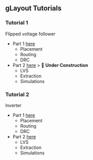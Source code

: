 ## gLayout Tutorials

### Tutorial 1
Flipped voltage follower 

- Part 1 [here](glayout_tutorial_FVF_part1.ipynb)
  - Placement
  - Routing
  - DRC
- Part 2 [here](glayout_tutorial_FVF_part2.ipynb) > 🚧 **Under Construction** 
    - LVS
    - Extraction
    - Simulations

### Tutorial 2
Inverter

- Part 1 [here](glayout_tutorial_INV_part1.ipynb)
  - Placement
  - Routing
  - DRC
- Part 2 [here](glayout_tutorial_INV_part2.ipynb)
    - LVS
    - Extraction
    - Simulations
